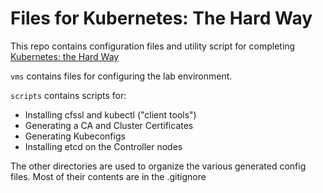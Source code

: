 # Files for Kubernetes: The Hard Way

This repo contains configuration files and utility script for completing
[Kubernetes: the Hard Way](https://github.com/kelseyhightower/kubernetes-the-hard-way)

`vms` contains files for configuring the lab environment.

`scripts` contains scripts for:

- Installing cfssl and kubectl ("client tools")
- Generating a CA and Cluster Certificates
- Generating Kubeconfigs
- Installing etcd on the Controller nodes

The other directories are used to organize the various generated config files. Most of their contents are in the .gitignore
